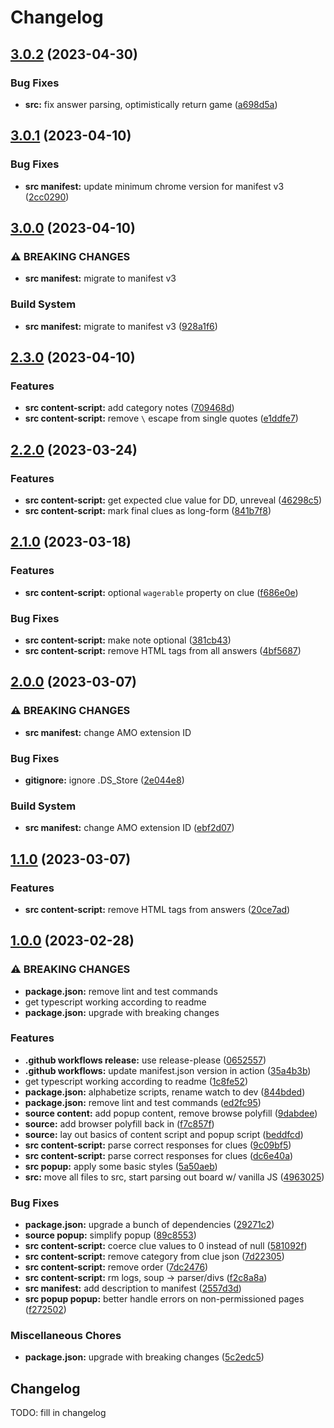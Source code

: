 # Changelog

## [3.0.2](https://github.com/cmnord/jeparser/compare/v3.0.1...v3.0.2) (2023-04-30)


### Bug Fixes

* **src:** fix answer parsing, optimistically return game ([a698d5a](https://github.com/cmnord/jeparser/commit/a698d5a33090d6b1b79fbfe97880c00906ff4556))

## [3.0.1](https://github.com/cmnord/jeparser/compare/v3.0.0...v3.0.1) (2023-04-10)


### Bug Fixes

* **src manifest:** update minimum chrome version for manifest v3 ([2cc0290](https://github.com/cmnord/jeparser/commit/2cc02905219f48641223237ee8018bdc948c7476))

## [3.0.0](https://github.com/cmnord/jeparser/compare/v2.3.0...v3.0.0) (2023-04-10)


### ⚠ BREAKING CHANGES

* **src manifest:** migrate to manifest v3

### Build System

* **src manifest:** migrate to manifest v3 ([928a1f6](https://github.com/cmnord/jeparser/commit/928a1f67659680383b0ca9eb29702e8d3a527d87))

## [2.3.0](https://github.com/cmnord/jeparser/compare/v2.2.0...v2.3.0) (2023-04-10)


### Features

* **src content-script:** add category notes ([709468d](https://github.com/cmnord/jeparser/commit/709468de420fe902080917c2ec8b27656e6f54bb))
* **src content-script:** remove `\` escape from single quotes ([e1ddfe7](https://github.com/cmnord/jeparser/commit/e1ddfe7c962c88141f5a954f382ef24996f9b0ca))

## [2.2.0](https://github.com/cmnord/jeparser/compare/v2.1.0...v2.2.0) (2023-03-24)


### Features

* **src content-script:** get expected clue value for DD, unreveal ([46298c5](https://github.com/cmnord/jeparser/commit/46298c5b8cc860a0b0fdf501e334a60f4afcafbe))
* **src content-script:** mark final clues as long-form ([841b7f8](https://github.com/cmnord/jeparser/commit/841b7f89cc6169efea84cf05cce47aeac412f2ac))

## [2.1.0](https://github.com/cmnord/jeparser/compare/v2.0.0...v2.1.0) (2023-03-18)


### Features

* **src content-script:** optional `wagerable` property on clue ([f686e0e](https://github.com/cmnord/jeparser/commit/f686e0ec1242fd8cf1fc4cd9fbe841892d8ae5a4))


### Bug Fixes

* **src content-script:** make note optional ([381cb43](https://github.com/cmnord/jeparser/commit/381cb43b417a58f01496a5a962174c9583709a7e))
* **src content-script:** remove HTML tags from all answers ([4bf5687](https://github.com/cmnord/jeparser/commit/4bf5687008aac5d91183e14ecda0966eb20c4dbb))

## [2.0.0](https://github.com/cmnord/jeparser/compare/v1.1.0...v2.0.0) (2023-03-07)


### ⚠ BREAKING CHANGES

* **src manifest:** change AMO extension ID

### Bug Fixes

* **gitignore:** ignore .DS_Store ([2e044e8](https://github.com/cmnord/jeparser/commit/2e044e8d2932621295ff0bfe14e5a508e5ca0cfe))


### Build System

* **src manifest:** change AMO extension ID ([ebf2d07](https://github.com/cmnord/jeparser/commit/ebf2d07ab856b9becfd141b7f3481f61fdd21e38))

## [1.1.0](https://github.com/cmnord/jeparser/compare/v1.0.0...v1.1.0) (2023-03-07)


### Features

* **src content-script:** remove HTML tags from answers ([20ce7ad](https://github.com/cmnord/jeparser/commit/20ce7adaf00278cd76cb1ffa9b62fe39fe9305d0))

## [1.0.0](https://github.com/cmnord/jeparser/compare/v0.0.1...v1.0.0) (2023-02-28)


### ⚠ BREAKING CHANGES

* **package.json:** remove lint and test commands
* get typescript working according to readme
* **package.json:** upgrade with breaking changes

### Features

* **.github workflows release:** use release-please ([0652557](https://github.com/cmnord/jeparser/commit/0652557306f0bddfe0b4f438b8f11dff44fc3546))
* **.github workflows:** update manifest.json version in action ([35a4b3b](https://github.com/cmnord/jeparser/commit/35a4b3b64a7747cff62d26740a25ec9e8b9a63c5))
* get typescript working according to readme ([1c8fe52](https://github.com/cmnord/jeparser/commit/1c8fe528770370471c26ae1dc7a5339eb85dc35e))
* **package.json:** alphabetize scripts, rename watch to dev ([844bded](https://github.com/cmnord/jeparser/commit/844bded22ee73417835946ca9079508eeb60bac9))
* **package.json:** remove lint and test commands ([ed2fc95](https://github.com/cmnord/jeparser/commit/ed2fc95e302b226ec5182aedbc2d4c9a7f6814f2))
* **source content:** add popup content, remove browse polyfill ([9dabdee](https://github.com/cmnord/jeparser/commit/9dabdee1f638322f360cdadf94618aaca37378e2))
* **source:** add browser polyfill back in ([f7c857f](https://github.com/cmnord/jeparser/commit/f7c857f0a8402302297272f0e61f2966fab3ebce))
* **source:** lay out basics of content script and popup script ([beddfcd](https://github.com/cmnord/jeparser/commit/beddfcda39a92286d24e27a58f0f59163a71b19d))
* **src content-script:** parse correct responses for clues ([9c09bf5](https://github.com/cmnord/jeparser/commit/9c09bf5cb997466a2194c6ea599d92a57b824000))
* **src content-script:** parse correct responses for clues ([dc6e40a](https://github.com/cmnord/jeparser/commit/dc6e40a63e7bcf395d3187e5f2f2e4e31a3a995e))
* **src popup:** apply some basic styles ([5a50aeb](https://github.com/cmnord/jeparser/commit/5a50aeb28b2268578e22720711f84a2b62414ebf))
* **src:** move all files to src, start parsing out board w/ vanilla JS ([4963025](https://github.com/cmnord/jeparser/commit/496302537b3064290a75d85b1ffdaafec82f5022))


### Bug Fixes

* **package.json:** upgrade a bunch of dependencies ([29271c2](https://github.com/cmnord/jeparser/commit/29271c2d1901b7820fe745377f6a3a1e25d24525))
* **source popup:** simplify popup ([89c8553](https://github.com/cmnord/jeparser/commit/89c855353bce536277fa307b3f3ee1f1fd454783))
* **src content-script:** coerce clue values to 0 instead of null ([581092f](https://github.com/cmnord/jeparser/commit/581092f2e531f78fa57ee1e6ff8a775684ea73c7))
* **src content-script:** remove category from clue json ([7d22305](https://github.com/cmnord/jeparser/commit/7d22305a82baa0c5725f1dfd2635ecba688f0c4d))
* **src content-script:** remove order ([7dc2476](https://github.com/cmnord/jeparser/commit/7dc2476c033d3aa2acde0e055d45386bd3cc94e3))
* **src content-script:** rm logs, soup -&gt; parser/divs ([f2c8a8a](https://github.com/cmnord/jeparser/commit/f2c8a8ad4136e309e64b68ee0403f393a8d492dc))
* **src manifest:** add description to manifest ([2557d3d](https://github.com/cmnord/jeparser/commit/2557d3daa1cc19d40de866a7bcecdad38e36c687))
* **src popup popup:** better handle errors on non-permissioned pages ([f272502](https://github.com/cmnord/jeparser/commit/f2725026fff54c28b5605ddeb4afbdd3cd099075))


### Miscellaneous Chores

* **package.json:** upgrade with breaking changes ([5c2edc5](https://github.com/cmnord/jeparser/commit/5c2edc5d674a1047070081cb5dd7638da9679fe7))

## Changelog

TODO: fill in changelog
